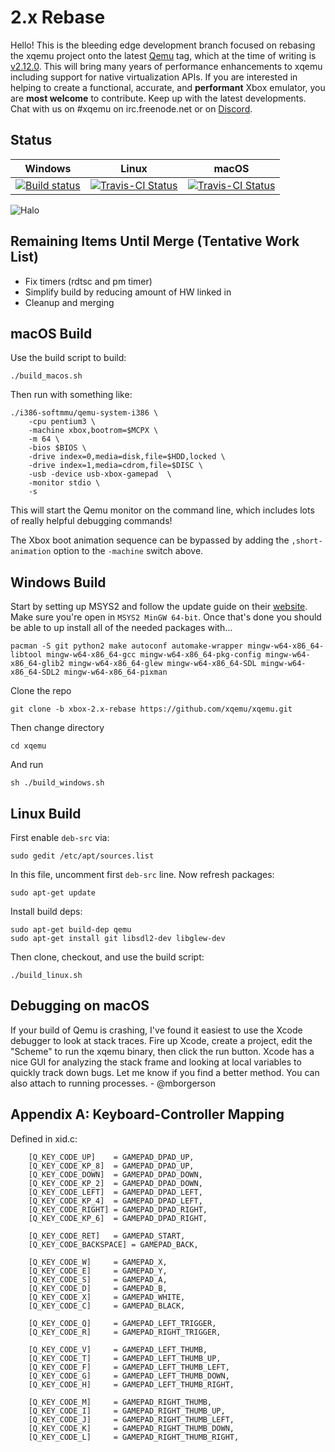 2.x Rebase
==========

Hello! This is the bleeding edge development branch focused on rebasing the
xqemu project onto the latest [Qemu](https://github.com/qemu/qemu) tag, which
at the time of writing is
[v2.12.0](https://github.com/qemu/qemu/tree/v2.12.0). This will bring
many years of performance enhancements to xqemu including support for native
virtualization APIs. If you are interested in helping to create a functional,
accurate, and **performant** Xbox emulator, you are **most welcome** to
contribute. Keep up with the latest developments. Chat with us on #xqemu on
irc.freenode.net or on [Discord](https://discord.gg/WxJPPyz).

Status
------
| Windows | Linux | macOS |
| ------- | ----- | ----- |
| [![Build status](https://ci.appveyor.com/api/projects/status/uq15hyv04dgkil64/branch/xbox-2.x-rebase?svg=true)](https://ci.appveyor.com/project/mborgerson/xqemu-99msh/branch/xbox-2.x-rebase) | [![Travis-CI Status](https://travis-ci.org/xqemu/xqemu.svg?branch=xbox-2.x-rebase)](https://travis-ci.org/xqemu/xqemu) | [![Travis-CI Status](https://travis-ci.org/xqemu/xqemu.svg?branch=xbox-2.x-rebase)](https://travis-ci.org/xqemu/xqemu) |

![Halo](screenshot.png)

Remaining Items Until Merge (Tentative Work List)
-------------------------------------------------
* Fix timers (rdtsc and pm timer)
* Simplify build by reducing amount of HW linked in 
* Cleanup and merging

macOS Build
-----------
Use the build script to build:

	./build_macos.sh
	
Then run with something like:
	
	./i386-softmmu/qemu-system-i386 \
		-cpu pentium3 \
		-machine xbox,bootrom=$MCPX \
		-m 64 \
		-bios $BIOS \
		-drive index=0,media=disk,file=$HDD,locked \
		-drive index=1,media=cdrom,file=$DISC \
		-usb -device usb-xbox-gamepad  \
		-monitor stdio \
		-s

This will start the Qemu monitor on the command line, which includes lots of
really helpful debugging commands!

The Xbox boot animation sequence can be bypassed by adding the
`,short-animation` option to the `-machine` switch above.

Windows Build
-------------
Start by setting up MSYS2 and follow the update guide on their [website](https://www.msys2.org/). Make sure you're open in `MSYS2 MinGW 64-bit`. Once that's done you should be able to up install all of the needed packages with...

```pacman -S git python2 make autoconf automake-wrapper mingw-w64-x86_64-libtool mingw-w64-x86_64-gcc mingw-w64-x86_64-pkg-config mingw-w64-x86_64-glib2 mingw-w64-x86_64-glew mingw-w64-x86_64-SDL mingw-w64-x86_64-SDL2 mingw-w64-x86_64-pixman```

Clone the repo
    
    git clone -b xbox-2.x-rebase https://github.com/xqemu/xqemu.git

Then change directory

    cd xqemu

And run

    sh ./build_windows.sh
   

Linux Build
-----------
First enable `deb-src` via:

    sudo gedit /etc/apt/sources.list

In this file, uncomment first `deb-src` line. Now refresh packages:

    sudo apt-get update

Install build deps:

    sudo apt-get build-dep qemu 
    sudo apt-get install git libsdl2-dev libglew-dev

Then clone, checkout, and use the build script:

    ./build_linux.sh

Debugging on macOS
------------------
If your build of Qemu is crashing, I've found it easiest to use the Xcode
debugger to look at stack traces. Fire up Xcode, create a project, edit the
"Scheme" to run the xqemu binary, then click the run button. Xcode has a nice
GUI for analyzing the stack frame and looking at local variables to quickly
track down bugs. Let me know if you find a better method. You can also attach
to running processes. - @mborgerson

Appendix A: Keyboard-Controller Mapping
---------------------------------------

Defined in xid.c:
```
    [Q_KEY_CODE_UP]    = GAMEPAD_DPAD_UP,
    [Q_KEY_CODE_KP_8]  = GAMEPAD_DPAD_UP,
    [Q_KEY_CODE_DOWN]  = GAMEPAD_DPAD_DOWN,
    [Q_KEY_CODE_KP_2]  = GAMEPAD_DPAD_DOWN,
    [Q_KEY_CODE_LEFT]  = GAMEPAD_DPAD_LEFT,
    [Q_KEY_CODE_KP_4]  = GAMEPAD_DPAD_LEFT,
    [Q_KEY_CODE_RIGHT] = GAMEPAD_DPAD_RIGHT,
    [Q_KEY_CODE_KP_6]  = GAMEPAD_DPAD_RIGHT,

    [Q_KEY_CODE_RET]   = GAMEPAD_START,
    [Q_KEY_CODE_BACKSPACE] = GAMEPAD_BACK,

    [Q_KEY_CODE_W]     = GAMEPAD_X,
    [Q_KEY_CODE_E]     = GAMEPAD_Y,
    [Q_KEY_CODE_S]     = GAMEPAD_A,
    [Q_KEY_CODE_D]     = GAMEPAD_B,
    [Q_KEY_CODE_X]     = GAMEPAD_WHITE,
    [Q_KEY_CODE_C]     = GAMEPAD_BLACK,

    [Q_KEY_CODE_Q]     = GAMEPAD_LEFT_TRIGGER,
    [Q_KEY_CODE_R]     = GAMEPAD_RIGHT_TRIGGER,

    [Q_KEY_CODE_V]     = GAMEPAD_LEFT_THUMB,
    [Q_KEY_CODE_T]     = GAMEPAD_LEFT_THUMB_UP,
    [Q_KEY_CODE_F]     = GAMEPAD_LEFT_THUMB_LEFT,
    [Q_KEY_CODE_G]     = GAMEPAD_LEFT_THUMB_DOWN,
    [Q_KEY_CODE_H]     = GAMEPAD_LEFT_THUMB_RIGHT,

    [Q_KEY_CODE_M]     = GAMEPAD_RIGHT_THUMB,
    [Q_KEY_CODE_I]     = GAMEPAD_RIGHT_THUMB_UP,
    [Q_KEY_CODE_J]     = GAMEPAD_RIGHT_THUMB_LEFT,
    [Q_KEY_CODE_K]     = GAMEPAD_RIGHT_THUMB_DOWN,
    [Q_KEY_CODE_L]     = GAMEPAD_RIGHT_THUMB_RIGHT,
```
